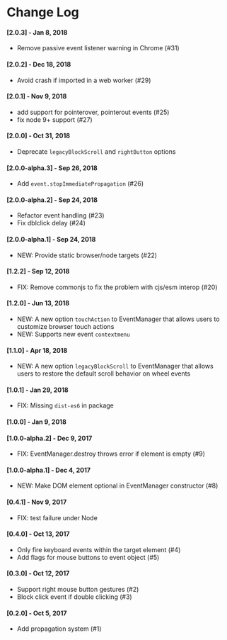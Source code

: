 # Change Log

#### [2.0.3] - Jan 8, 2018
- Remove passive event listener warning in Chrome (#31)

#### [2.0.2] - Dec 18, 2018
- Avoid crash if imported in a web worker (#29)

#### [2.0.1] - Nov 9, 2018
- add support for pointerover, pointerout events (#25)
- fix node 9+ support (#27)

#### [2.0.0] - Oct 31, 2018
- Deprecate `legacyBlockScroll` and `rightButton` options

#### [2.0.0-alpha.3] - Sep 26, 2018
-  Add `event.stopImmediatePropagation` (#26)

#### [2.0.0-alpha.2] - Sep 24, 2018
- Refactor event handling (#23)
- Fix dblclick delay (#24)

#### [2.0.0-alpha.1] - Sep 24, 2018
- NEW: Provide static browser/node targets (#22)

#### [1.2.2] - Sep 12, 2018
- FIX: Remove commonjs to fix the problem with cjs/esm interop (#20)

#### [1.2.0] - Jun 13, 2018
- NEW: A new option `touchAction` to EventManager that allows users to customize browser touch actions
- NEW: Supports new event `contextmenu`

#### [1.1.0] - Apr 18, 2018
- NEW: A new option `legacyBlockScroll` to EventManager that allows users to restore the default scroll behavior on wheel events

#### [1.0.1] - Jan 29, 2018
- FIX: Missing `dist-es6` in package

#### [1.0.0] - Jan 9, 2018

#### [1.0.0-alpha.2] - Dec 9, 2017
- FIX: EventManager.destroy throws error if element is empty (#9)

#### [1.0.0-alpha.1] - Dec 4, 2017
- NEW: Make DOM element optional in EventManager constructor  (#8)

#### [0.4.1] - Nov 9, 2017
- FIX: test failure under Node

#### [0.4.0] - Oct 13, 2017
- Only fire keyboard events within the target element (#4)
- Add flags for mouse buttons to event object (#5)

#### [0.3.0] - Oct 12, 2017
- Support right mouse button gestures (#2)
- Block click event if double clicking (#3)

#### [0.2.0] - Oct 5, 2017
- Add propagation system (#1)
